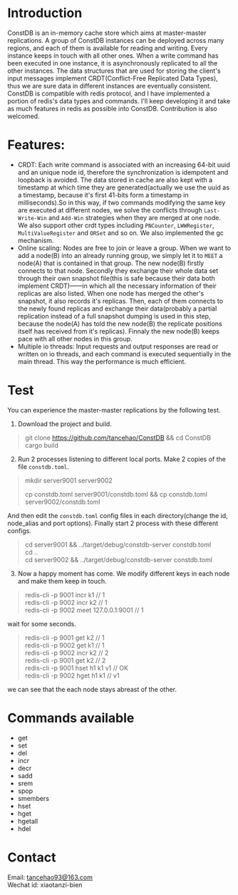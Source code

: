 # Introduction
ConstDB is an in-memory cache store which aims at master-master replications. A group of ConstDB instances can be deployed across many regions, and each of them is available for
reading and writing. Every instance keeps in touch with all other ones. When a write command has been executed in one instance, it is asynchronously replicated to all the other instances. The data structures that are used for storing the client's input messages implement CRDT(Conflict-Free Replicated Data Types), thus we are sure data in different instances are eventually consistent.  
ConstDB is compatible with redis protocol, and I have implemented a portion of redis's data types and commands. I'll keep developing it and take as much features in redis as possible into ConstDB. Contribution is also welcomed.

# Features:
* CRDT: Each write command is associated with an increasing 64-bit uuid and an unique node id, therefore the synchronization is idempotent and loopback is avoided. The data stored in cache are also kept with a timestamp at which time they are generated(actually we use the uuid as a timestamp, because it's first 41-bits form a timestamp in milliseconds).So in this way, if two commands modifying the same key are executed at different nodes, we solve the conflicts through `Last-Write-Win` and `Add-Win` strategies when they are merged at one node. We also support other crdt types including `PNCounter`, `LWWRegister`, `MultiValueRegister` and `ORSet` and so on. We also implemented the gc mechanism.
* Online scaling: Nodes are free to join or leave a group. When we want to add a node(B) into an already running group, we simply let it to `MEET` a node(A) that is contained in that group. The new node(B) firstly connects to that node. Secondly they exchange their whole data set through their own snapshot file(this is safe because their data both implement CRDT)——in which all the necessary information of their replicas are also listed. When one node has merged the other's snapshot, it also records it's replicas. Then, each of them connects to the newly found replicas and exchange their data(probably a partial replication instead of a full snapshot dumping is used in this step, because the node(A) has told the new node(B) the replicate positions itself has received from it's replicas). Finnaly the new node(B) keeps pace with all other nodes in this group.
* Multiple io threads: Input requests and output responses are read or written on io threads, and each command is executed sequentially in the main thread. This way the performance is much efficient.


# Test
You can experience the master-master replications by the following test.
1. Download the project and build.
> git clone https://github.com/tancehao/ConstDB && cd ConstDB  
> cargo build
 
2. Run 2 processes listening to different local ports. Make 2 copies of the file `constdb.toml`.
> mkdir server9001 server9002</p>
> cp constdb.toml server9001/constdb.toml && cp constdb.toml server9002/constdb.toml  

And then edit the `constdb.toml` config files in each directory(change the id, node_alias and port options).
Finally start 2 process with these different configs.
> cd server9001 && ../target/debug/constdb-server constdb.toml  
> cd ..  
> cd server9002 && ../target/debug/constdb-server constdb.toml

3. Now a happy moment has come. We modify different keys in each node and make them keep in touch.
> redis-cli -p 9001 incr k1             // 1  
> redis-cli -p 9002 incr k2             // 1  
> redis-cli -p 9002 meet 127.0.0.1:9001 //  1

wait for some seconds.
> redis-cli -p 9001 get k2          // 1  
> redis-cli -p 9002 get k1          // 1  
> redis-cli -p 9002 incr k2         // 2  
> redis-cli -p 9001 get k2          // 2  
> redis-cli -p 9001 hset h1 k1 v1   // OK  
> redis-cli -p 9002 hget h1 k1      // v1

we can see that the each node stays abreast of the other.

# Commands available
- get
- set
- del
- incr
- decr
- sadd
- srem
- spop
- smembers
- hset
- hget
- hgetall
- hdel

# Contact
Email: tancehao93@163.com  
Wechat id: xiaotanzi-bien  
